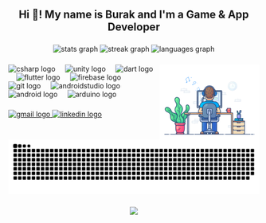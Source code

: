 <h2 align="center">Hi 👋! My name is Burak and I'm a Game & App Developer</h2>

###

<div align="center">
  <img src="https://github-readme-stats.vercel.app/api?username=buraksevincli&hide_title=false&hide_rank=false&show_icons=true&include_all_commits=true&count_private=true&disable_animations=false&theme=dark&locale=en&hide_border=false" height="170" alt="stats graph"  />
  <img src="https://streak-stats.demolab.com?user=buraksevincli&locale=en&mode=weekly&theme=dark&hide_border=false&border_radius=5" height="170" alt="streak graph"  />
  <img src="https://github-readme-stats.vercel.app/api/top-langs?username=buraksevincli&locale=en&hide_title=false&layout=compact&card_width=320&langs_count=5&theme=dark&hide_border=false" height="170" alt="languages graph"  />
</div>

###

<img align="right" height="150" src="https://raw.githubusercontent.com/jsuarezruiz/jsuarezruiz/master/images/coding.gif"  />

###

<div align="left">
  <img src="https://cdn.jsdelivr.net/gh/devicons/devicon/icons/csharp/csharp-original.svg" height="35" alt="csharp logo"  />
  <img width="12" />
  <img src="https://cdn.jsdelivr.net/gh/devicons/devicon/icons/unity/unity-original.svg" height="35" alt="unity logo"  />
  <img width="12" />
  <img src="https://cdn.jsdelivr.net/gh/devicons/devicon/icons/dart/dart-original.svg" height="35" alt="dart logo"  />
  <img width="12" />
  <img src="https://cdn.jsdelivr.net/gh/devicons/devicon/icons/flutter/flutter-original.svg" height="35" alt="flutter logo"  />
  <img width="12" />
  <img src="https://cdn.jsdelivr.net/gh/devicons/devicon/icons/firebase/firebase-plain.svg" height="35" alt="firebase logo"  />
  <img width="12" />
  <img src="https://cdn.jsdelivr.net/gh/devicons/devicon/icons/git/git-original.svg" height="35" alt="git logo"  />
  <img width="12" />
  <img src="https://cdn.jsdelivr.net/gh/devicons/devicon/icons/androidstudio/androidstudio-original.svg" height="35" alt="androidstudio logo"  />
  <img width="12" />
  <img src="https://cdn.jsdelivr.net/gh/devicons/devicon/icons/android/android-original.svg" height="35" alt="android logo"  />
  <img width="12" />
  <img src="https://cdn.jsdelivr.net/gh/devicons/devicon/icons/arduino/arduino-original.svg" height="35" alt="arduino logo"  />
</div>

###

<div align="left">
  <a href="brksvncli@gmail.com" target="_blank">
    <img src="https://img.shields.io/static/v1?message=Gmail&logo=gmail&label=&color=D14836&logoColor=white&labelColor=&style=flat" height="35" alt="gmail logo"  />
  </a>
  <a href="https://www.linkedin.com/in/buraksevincli/" target="_blank">
    <img src="https://img.shields.io/static/v1?message=LinkedIn&logo=linkedin&label=&color=0077B5&logoColor=white&labelColor=&style=flat" height="35" alt="linkedin logo"  />
  </a>
</div>

###

<br clear="both">

<img src="https://raw.githubusercontent.com/buraksevincli/buraksevincli/output/snake.svg" alt="Snake animation" />

###

<div align="center">
  <img src="https://profile-counter.glitch.me/buraksevincli/count.svg?"  />
</div>

###
